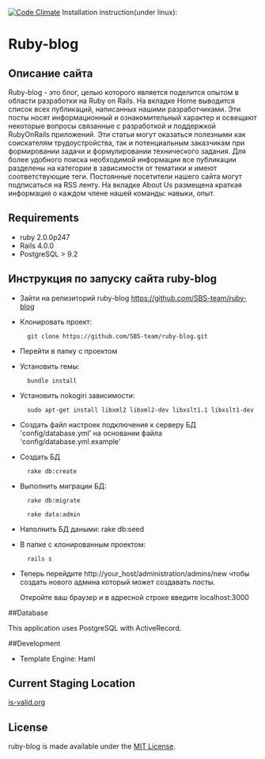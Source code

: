 [![Code Climate](https://codeclimate.com/badge.png)](https://codeclimate.com/github/intale/ruby-blog)
Installation instruction(under linux):
# Ruby-blog

## Описание сайта

 Ruby-blog - это блог, целью которого является поделится опытом в области разработки на Ruby on Rails.
 На вкладке Home выводится список всех публикаций, написанных нашими разработчиками.
 Эти посты носят информационный и ознакомительный характер и освещают некоторые вопросы связанные с разработкой и поддержкой RubyOnRails приложений.
 Эти статьи могут оказаться полезными как соискателям трудоустройства, так и потенциальным заказчикам при формировании задачи и формулировании   технического задания.
 Для более удобного поиска необходимой информации все публикации разделены на категории в зависимости от тематики и имеют соответствующие теги.
 Постоянные посетители нашего сайта могут подписаться на RSS ленту.
 Ha вкладке About Us  размещена краткая информация о каждом члене нашей команды: навыки, опыт.
## Requirements

  * ruby 2.0.0p247
  * Rails 4.0.0
  * PostgreSQL > 9.2

## Инструкция по запуску сайта ruby-blog

- Зайти на репизиторий ruby-blog https://github.com/SBS-team/ruby-blog
- Клонировать проект:

        git clone https://github.com/SBS-team/ruby-blog.git

- Перейти в папку с проектом
- Установить гемы:

        bundle install

- Установить nokogiri зависимости:
    
        sudo apt-get install libxml2 libxml2-dev libxslt1.1 libxslt1-dev

- Создать файл настроек подключения к серверу БД 'config/database.yml' на основании файла 'config/database.yml.example'
- Создать БД

        rake db:create

- Выполнить миграции БД:

        rake db:migrate

        rake data:admin
- Наполнить БД даными:
        rake db:seed
- В папке с клонированным проектом:

        rails s


- Теперь перейдите http://your_host/administration/admins/new чтобы создать нового админа который может создавать посты.

  Откройте ваш браузер и в адресной строке введите localhost:3000
 
##Database

This application uses PostgreSQL with ActiveRecord.

##Development

- Template Engine: Haml

Current Staging Location
------------------------

[is-valid.org](http://is-valid.org/)


License
-------

ruby-blog is made available under the [MIT License](http://www.opensource.org/licenses/mit-license.php).
